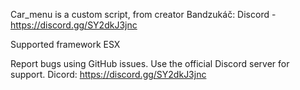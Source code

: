 Car_menu is a custom script, from creator Bandzukáč: Discord - https://discord.gg/SY2dkJ3jnc

Supported framework ESX

Report bugs using GitHub issues. Use the official Discord server for support.
Dicord: https://discord.gg/SY2dkJ3jnc